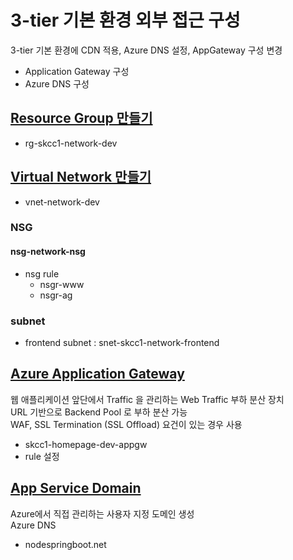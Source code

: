 # 3-tier 기본 환경 외부 접근 구성
3-tier 기본 환경에 CDN 적용, Azure DNS 설정, AppGateway 구성 변경
- Application Gateway 구성
- Azure DNS 구성


## [Resource Group 만들기](./AzureResourceGroup.md)
- rg-skcc1-network-dev

## [Virtual Network 만들기](./AzureVirtualNetwork.md)
- vnet-network-dev
### NSG
#### nsg-network-nsg
- nsg rule
  - nsgr-www
  - nsgr-ag
### subnet
- frontend subnet : snet-skcc1-network-frontend

## [Azure Application Gateway](./AzureApplicationGateway.md)
웹 애플리케이션 앞단에서 Traffic 을 관리하는 Web Traffic 부하 분산 장치  
URL 기반으로 Backend Pool 로 부하 분산 가능  
WAF, SSL Termination (SSL Offload) 요건이 있는 경우 사용  
- skcc1-homepage-dev-appgw
- rule 설정  

## [App Service Domain](./AzureAppServiceDomain.md)  
Azure에서 직접 관리하는 사용자 지정 도메인 생성  
Azure DNS 
- nodespringboot.net